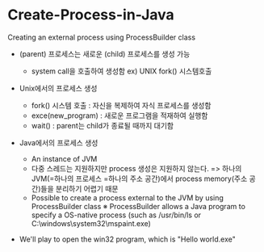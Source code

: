 # Create-Process-in-Java
Creating an external process using ProcessBuilder class

* (parent) 프로세스는 새로운 (child) 프로세스를 생성 가능
  - system call을 호출하여 생성함 ex) UNIX fork() 시스템호출

* Unix에서의 프로세스 생성 
  - fork() 시스템 호출 : 자신을 복제하여 자식 프로세스를 생성함
  - exce(new_program) : 새로운 프로그램을 적재하여 실행함
  - wait() : parent는 child가 종료될 때까지 대기함
  
* Java에서의 프로세스 생성
  - An instance of JVM
  - 다중 스레드는 지원하지만 process 생성은 지원하지 않는다.
    => 하나의 JVM(=하나의 프로세스 =하나의 주소 공간)에서 process memory(주소 공간)들을 분리하기 어렵기 때문
  - Possible to create a process external to the JVM by using ProcessBuilder class
  ※ ProcessBuilder allows a Java program to specify a OS-native process
    (such as /usr/bin/ls or C:\\windows\\system32\\mspaint.exe)
   
* We'll play to open the win32 program, which is "Hello world.exe"
